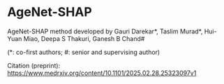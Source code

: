 # AgeNet-SHAP
AgeNet-SHAP method developed by Gauri Darekar*, Taslim Murad*, Hui-Yuan Miao, Deepa S Thakuri, Ganesh B Chand# 

(*: co-first authors; #: senior and supervising author)

Citation (preprint): https://www.medrxiv.org/content/10.1101/2025.02.28.25323097v1
